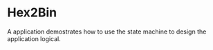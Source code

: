 Hex2Bin
=======

A application demostrates how to use the state machine to design the application logical. 
